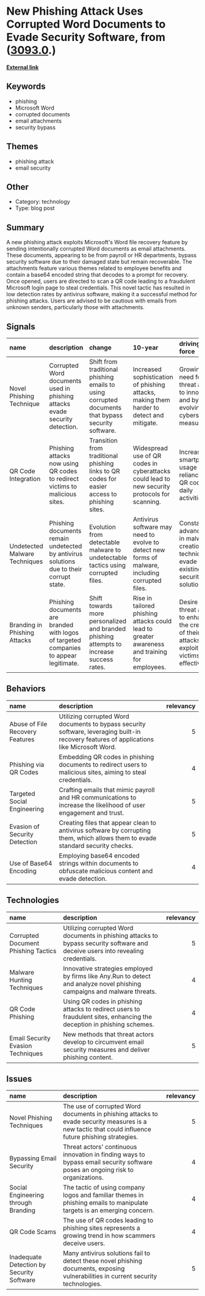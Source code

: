 # __New Phishing Attack Uses Corrupted Word Documents to Evade Security Software__, from ([3093.0](https://kghosh.substack.com/p/3093.0).)

__[External link](https://www.bleepingcomputer.com/news/security/novel-phishing-campaign-uses-corrupted-word-documents-to-evade-security/?utm_medium=newsletter&_bhlid=92800ab1c4f68ff10ef9892a0cee84fdd0d28f08)__



## Keywords

* phishing
* Microsoft Word
* corrupted documents
* email attachments
* security bypass

## Themes

* phishing attack
* email security

## Other

* Category: technology
* Type: blog post

## Summary

A new phishing attack exploits Microsoft's Word file recovery feature by sending intentionally corrupted Word documents as email attachments. These documents, appearing to be from payroll or HR departments, bypass security software due to their damaged state but remain recoverable. The attachments feature various themes related to employee benefits and contain a base64 encoded string that decodes to a prompt for recovery. Once opened, users are directed to scan a QR code leading to a fraudulent Microsoft login page to steal credentials. This novel tactic has resulted in low detection rates by antivirus software, making it a successful method for phishing attacks. Users are advised to be cautious with emails from unknown senders, particularly those with attachments.

## Signals

| name                          | description                                                                             | change                                                                                             | 10-year                                                                                          | driving-force                                                                                            |   relevancy |
|:------------------------------|:----------------------------------------------------------------------------------------|:---------------------------------------------------------------------------------------------------|:-------------------------------------------------------------------------------------------------|:---------------------------------------------------------------------------------------------------------|------------:|
| Novel Phishing Technique      | Corrupted Word documents used in phishing attacks evade security detection.             | Shift from traditional phishing emails to using corrupted documents that bypass security software. | Increased sophistication of phishing attacks, making them harder to detect and mitigate.         | Growing need for threat actors to innovate and bypass evolving cybersecurity measures.                   |           5 |
| QR Code Integration           | Phishing attacks now using QR codes to redirect victims to malicious sites.             | Transition from traditional phishing links to QR codes for easier access to phishing sites.        | Widespread use of QR codes in cyberattacks could lead to new security protocols for scanning.    | Increased smartphone usage and reliance on QR codes in daily activities.                                 |           4 |
| Undetected Malware Techniques | Phishing documents remain undetected by antivirus solutions due to their corrupt state. | Evolution from detectable malware to undetectable tactics using corrupted files.                   | Antivirus software may need to evolve to detect new forms of malware, including corrupted files. | Constant advancement in malware creation techniques to evade existing security solutions.                |           5 |
| Branding in Phishing Attacks  | Phishing documents are branded with logos of targeted companies to appear legitimate.   | Shift towards more personalized and branded phishing attempts to increase success rates.           | Rise in tailored phishing attacks could lead to greater awareness and training for employees.    | Desire of threat actors to enhance the credibility of their attacks to exploit victims more effectively. |           4 |

## Behaviors

| name                            | description                                                                                                                                |   relevancy |
|:--------------------------------|:-------------------------------------------------------------------------------------------------------------------------------------------|------------:|
| Abuse of File Recovery Features | Utilizing corrupted Word documents to bypass security software, leveraging built-in recovery features of applications like Microsoft Word. |           5 |
| Phishing via QR Codes           | Embedding QR codes in phishing documents to redirect users to malicious sites, aiming to steal credentials.                                |           4 |
| Targeted Social Engineering     | Crafting emails that mimic payroll and HR communications to increase the likelihood of user engagement and trust.                          |           5 |
| Evasion of Security Detection   | Creating files that appear clean to antivirus software by corrupting them, which allows them to evade standard security checks.            |           5 |
| Use of Base64 Encoding          | Employing base64 encoded strings within documents to obfuscate malicious content and evade detection.                                      |           4 |

## Technologies

| name                                | description                                                                                                                      |   relevancy |
|:------------------------------------|:---------------------------------------------------------------------------------------------------------------------------------|------------:|
| Corrupted Document Phishing Tactics | Utilizing corrupted Word documents in phishing attacks to bypass security software and deceive users into revealing credentials. |           5 |
| Malware Hunting Techniques          | Innovative strategies employed by firms like Any.Run to detect and analyze novel phishing campaigns and malware threats.         |           4 |
| QR Code Phishing                    | Using QR codes in phishing attacks to redirect users to fraudulent sites, enhancing the deception in phishing schemes.           |           4 |
| Email Security Evasion Techniques   | New methods that threat actors develop to circumvent email security measures and deliver phishing content.                       |           5 |

## Issues

| name                                      | description                                                                                                                                         |   relevancy |
|:------------------------------------------|:----------------------------------------------------------------------------------------------------------------------------------------------------|------------:|
| Novel Phishing Techniques                 | The use of corrupted Word documents in phishing attacks to evade security measures is a new tactic that could influence future phishing strategies. |           5 |
| Bypassing Email Security                  | Threat actors' continuous innovation in finding ways to bypass email security software poses an ongoing risk to organizations.                      |           4 |
| Social Engineering through Branding       | The tactic of using company logos and familiar themes in phishing emails to manipulate targets is an emerging concern.                              |           4 |
| QR Code Scams                             | The use of QR codes leading to phishing sites represents a growing trend in how scammers deceive users.                                             |           4 |
| Inadequate Detection by Security Software | Many antivirus solutions fail to detect these novel phishing documents, exposing vulnerabilities in current security technologies.                  |           5 |